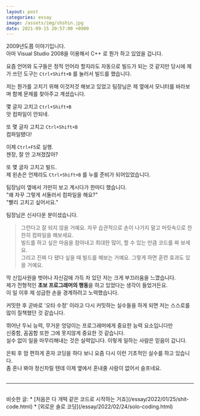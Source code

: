 ```yaml
---
layout: post
categories: essay
image: /assets/img/shshin.jpg
date: 2021-09-15 20:57:00 +0900
---
```


2009년도쯤 이야기입니다.  
아마 Visual Studio 2008을 이용해서 C++ 로 뭔가 하고 있었을 겁니다.

요즘 언어와 도구들은 정적 언어라 할지라도 자동으로 빌드가 되는 것 같지만 당시에 제가 쓰던 도구는 `Ctrl+Shift+B` 를 눌러서 빌드를 했습니다.

저는 뭔가를 고치기 위해 이것저것 해보고 있었고 팀장님은 제 옆에서 모니터를 바라보며 함께 문제를 찾아주고 계셨습니다.

몇 글자 고치고 `Ctrl+Shift+B`  
앗 컴파일이 안되네.  

또 몇 글자 고치고 `Ctrl+Shift+B`  
컴파일됐다!  

이제 `Ctrl+F5`로 실행.  
젠장, 잘 안 고쳐졌잖아?  

또 몇 글자 고치고 빌드.  
제 왼손은 언제라도 `Ctrl+Shift+B` 를 누를 준비가 되어있었습니다.

팀장님이 옆에서 가만히 보고 계시다가 한마디 했습니다.  
"왜 자꾸 그렇게 서둘러서 컴파일을 해요?"  
"빨리 고치고 싶어서요."

팀장님은 신사다운 분이셨습니다.
> 그런다고 잘 되지 않을 거예요. 자꾸 습관적으로 손이 나가지 말고 머릿속으로 찬찬히 컴파일을 해보세요.  
> 빌드를 하고 싶은 마음을 참아내고 최대한 많이, 할 수 있는 만큼 코드를 짜 보세요.  
> 그리고 진짜 다 됐다 싶을 때 빌드를 해보는 거예요. 그렇게 하면 훈련 효과도 있을 거예요.

막 신입사원을 벗어나 자신감에 가득 차 있던 저는 크게 부끄러움을 느꼈습니다.    
제가 전형적인 **초보 프로그래머의 행동**을 하고 있었다는 생각이 들었거든요.  
이 일 이후 제 성급한 손을 경계하려고 노력했습니다.

커밋한 후 곧바로 '오타 수정' 이라고 다시 커밋하는 실수들을 하게 되면 저는 스스로를 많이 질책했던 것 같습니다.

뛰어난 두뇌 능력, 무거운 엉덩이는 프로그래머에게 중요한 능력 요소입니다만  
신중함, 꼼꼼함 또한 그에 못지않게 중요한 것 같습니다.  
실수 없이 일을 마무리해내는 것은 실력입니다. 이렇게 일하는 사람은 믿음이 갑니다.

은퇴 후 맘 편하게 혼자 코딩을 하다 보니 요즘 다시 이런 기초적인 실수를 하고 있습니다.  
좀 혼나 봐야 정신차릴 텐데 이제 옆에서 혼내줄 사람이 없어서 슬프네요.
<br>
<br>

---

<br>
비슷한 글:
* [처음은 다 개떡 같은 코드로 시작하는 거죠](/essay/2022/01/25/shit-code.html)
* [외로운 솔로 코딩](/essay/2022/02/24/solo-coding.html)